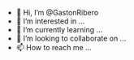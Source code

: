 - 👋 Hi, I’m @GastonRibero
- 👀 I’m interested in ...
- 🌱 I’m currently learning ...
- 💞️ I’m looking to collaborate on ...
- 📫 How to reach me ...

<!---
GastonRibero/GastonRibero is a ✨ special ✨ repository because its `README.md` (this file) appears on your GitHub profile.
You can click the Preview link to take a look at your changes.
--->
